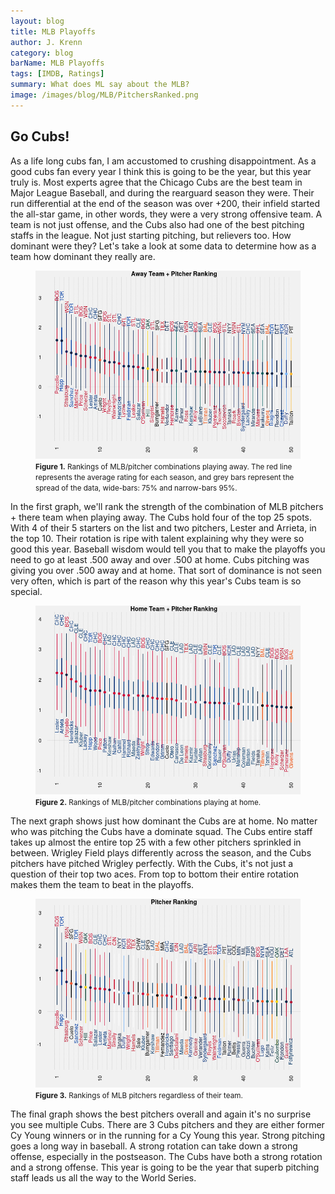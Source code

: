 ```yaml
---
layout: blog
title: MLB Playoffs
author: J. Krenn
category: blog
barName: MLB Playoffs
tags: [IMDB, Ratings]
summary: What does ML say about the MLB?
image: /images/blog/MLB/PitchersRanked.png
---
```


## Go Cubs!

As a life long cubs fan, I am accustomed to crushing disappointment. As a good cubs fan every year I think this is going to be the year, but this year truly is. Most experts agree that the Chicago Cubs are the best team in Major League Baseball, and during the rearguard season they were.  Their run differential at the end of the season was over +200, their infield started the all-star game, in other words, they were a very strong offensive team. A team is not just offense, and the Cubs also had one of the best pitching staffs in the league. Not just starting pitching, but relievers too.  How dominant were they? Let's take a look at some data to determine how as a team how dominant they really are.

<figure class="center-align"><a href="/images/blog/MLB/AwayPitching.png"><img class="responsive-img" src="/images/blog/MLB/AwayPitching.png" alt="Teams/Pitchers Away Rankings"></a><figcaption><small> <b>Figure 1.</b> Rankings of MLB/pitcher combinations playing away.  The red line represents the average rating for each season, and grey bars represent the spread of the data, wide-bars: 75% and narrow-bars 95%.</small> </figcaption> </figure>

In the first graph, we'll rank the strength of the combination of MLB pitchers + there team when playing away.  The Cubs hold four of the top 25 spots. With 4 of their 5  starters on the list and two pitchers, Lester and Arrieta, in the top 10. Their rotation is ripe with talent explaining why they were so good this year. Baseball wisdom would tell you that to make the playoffs you need to go at least .500 away and over .500 at home. Cubs pitching was giving you over .500 away and at home. That sort of dominance is not seen very often, which is part of the reason why this year's Cubs team is so special.

<figure class="center-align"><a href="/images/blog/MLB/HomePitcher.png"><img class="responsive-img" src="/images/blog/MLB/HomePitcher.png" alt="Teams/Pitchers Away Rankings"></a><figcaption><small> <b>Figure 2.</b> Rankings of MLB/pitcher combinations playing at home.</small> </figcaption> </figure>

The next graph shows just how dominant the Cubs are at home.  No matter who was pitching the Cubs have a dominate squad. The Cubs entire staff takes up almost the entire top 25 with a few other pitchers sprinkled in between.  Wrigley Field plays differently across the season, and the Cubs pitchers have pitched Wrigley perfectly. With the Cubs, it's not just a question of their top two aces. From top to bottom their entire rotation makes them the team to beat in the playoffs.

<figure class="center-align"><a href="/images/blog/MLB/PitchersRanked.png"><img class="responsive-img" src="/images/blog/MLB/PitchersRanked.png" alt="Pitcher Rankings"></a><figcaption><small> <b>Figure 3.</b> Rankings of MLB pitchers regardless of their team.</small> </figcaption> </figure>

The final graph shows the best pitchers overall and again it's no surprise you see multiple Cubs.  There are 3 Cubs pitchers and they are either former Cy Young winners or in the running for a Cy Young this year.  Strong pitching goes a long way in baseball.  A strong rotation can take down a strong offense, especially in the postseason.  The Cubs have both a strong rotation and a strong offense. This year is going to be the year that superb pitching staff leads us all the way to the World Series.


